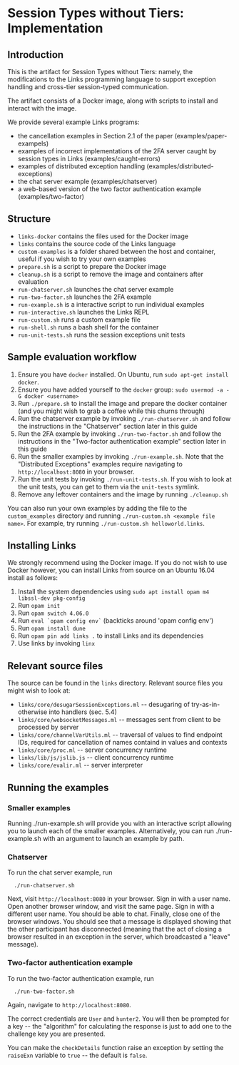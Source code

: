 # Session Types without Tiers: Implementation

## Introduction

This is the artifact for Session Types without Tiers: namely, the modifications
to the Links programming language to support exception handling and cross-tier
session-typed communication.

The artifact consists of a Docker image, along with scripts to install and
interact with the image.

We provide several example Links programs:

  * the cancellation examples in Section 2.1 of the paper
    (examples/paper-exampels)
  * examples of incorrect implementations of the 2FA server caught by session types in Links
    (examples/caught-errors)
  * examples of distributed exception handling
    (examples/distributed-exceptions)
  * the chat server example
    (examples/chatserver)
  * a web-based version of the two factor authentication example
    (examples/two-factor)

## Structure

  * `links-docker` contains the files used for the Docker image
  * `links` contains the source code of the Links language
  * `custom-examples` is a folder shared between the host and container, useful
     if you wish to try your own examples
  * `prepare.sh` is a script to prepare the Docker image
  * `cleanup.sh` is a script to remove the image and containers after evaluation
  * `run-chatserver.sh` launches the chat server example
  * `run-two-factor.sh` launches the 2FA example
  * `run-example.sh` is a interactive script to run individual examples
  * `run-interactive.sh` launches the Links REPL
  * `run-custom.sh` runs a custom example file
  * `run-shell.sh` runs a bash shell for the container
  * `run-unit-tests.sh` runs the session exceptions unit tests

## Sample evaluation workflow

  1. Ensure you have `docker` installed. On Ubuntu, run `sudo apt-get install
     docker`.
  2. Ensure you have added yourself to the `docker` group: `sudo usermod -a -G
     docker <username>`
  3. Run `./prepare.sh` to install the image and prepare the docker container
     (and you might wish to grab a coffee while this churns through)
  4. Run the chatserver example by invoking `./run-chatserver.sh` and follow the
     instructions in the "Chatserver" section later in this guide
  5. Run the 2FA example by invoking `./run-two-factor.sh` and follow the
     instructions in the "Two-factor authentication example" section later in
     this guide
  6. Run the smaller examples by invoking `./run-example.sh`. Note that
     the "Distributed Exceptions" examples require navigating to
     `http://localhost:8080` in your browser.
  7. Run the unit tests by invoking `./run-unit-tests.sh`. If you wish
     to look at the unit tests, you can get to them via the `unit-tests`
     symlink.
  8. Remove any leftover containers and the image by running
     `./cleanup.sh`

You can also run your own examples by adding the file to the `custom_examples`
directory and running `./run-custom.sh <example file name>`.
For example, try running `./run-custom.sh helloworld.links`.

## Installing Links
We strongly recommend using the Docker image. If you do not wish to use Docker
however, you can install Links from source on an Ubuntu 16.04 install as
follows:

  1. Install the system dependencies using `sudo apt install opam m4 libssl-dev pkg-config`
  2. Run `opam init`
  3. Run `opam switch 4.06.0`
  4. Run ``` eval `opam config env` ``` (backticks around 'opam config env')
  5. Run `opam install dune`
  6. Run `opam pin add links .` to install Links and its dependencies
  7. Use links by invoking `linx`

## Relevant source files

The source can be found in the `links` directory. Relevant source files
you might wish to look at:

  * `links/core/desugarSessionExceptions.ml` -- desugaring of
    try-as-in-otherwise into handlers (sec. 5.4)
  * `links/core/websocketMessages.ml` -- messages sent from client to be
    processed by server
  * `links/core/channelVarUtils.ml` -- traversal of values to find endpoint IDs,
    required for cancellation of names containd in values and contexts
  * `links/core/proc.ml` -- server concurrency runtime
  * `links/lib/js/jslib.js` -- client concurrency runtime
  * `links/core/evalir.ml` -- server interpreter

## Running the examples

### Smaller examples

Running ./run-example.sh will provide you with an interactive script
allowing you to launch each of the smaller examples. Alternatively, you can run
./run-example.sh with an argument to launch an example by path.

### Chatserver

To run the chat server example, run
  ```
    ./run-chatserver.sh
  ```

Next, visit `http://localhost:8080` in your browser. Sign in with a user name.
Open another browser window, and visit the same page. Sign in with a different
user name. You should be able to chat. Finally, close one of the browser
windows. You should see that a message is displayed showing that the other
participant has disconnected (meaning that the act of closing a browser
resulted in an exception in the server, which broadcasted a "leave"
message).

### Two-factor authentication example

To run the two-factor authentication example, run

  ```
    ./run-two-factor.sh
  ```

Again, navigate to `http://localhost:8080`.

The correct credentials are `User` and `hunter2`.
You will then be prompted for a key -- the "algorithm" for calculating the
response is just to add one to the challenge key you are presented.

You can make the `checkDetails` function raise an exception by setting
the `raiseExn` variable to `true` -- the default is `false`.

